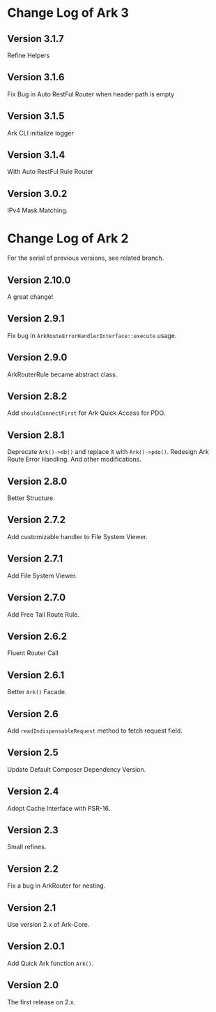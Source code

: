 # Change Log of Ark 3

## Version 3.1.7

Refine Helpers

## Version 3.1.6

Fix Bug in Auto RestFul Router when header path is empty

## Version 3.1.5

Ark CLI initialize logger

## Version 3.1.4

With Auto RestFul Rule Router

## Version 3.0.2

IPv4 Mask Matching.

# Change Log of Ark 2

For the serial of previous versions, see related branch.

## Version 2.10.0

A great change!

## Version 2.9.1

Fix bug in `ArkRouteErrorHandlerInterface::execute` usage.

## Version 2.9.0

ArkRouterRule became abstract class.

## Version 2.8.2

Add `shouldConnectFirst` for Ark Quick Access for PDO.

## Version 2.8.1

Deprecate `Ark()->db()` and replace it with `Ark()->pdo()`.
Redesign Ark Route Error Handling.
And other modifications.

## Version 2.8.0

Better Structure.

## Version 2.7.2

Add customizable handler to File System Viewer.

## Version 2.7.1

Add File System Viewer.

## Version 2.7.0

Add Free Tail Route Rule.

## Version 2.6.2

Fluent Router Call

## Version 2.6.1

Better `Ark()` Facade.

## Version 2.6

Add `readIndispensableRequest` method to fetch request field.

## Version 2.5

Update Default Composer Dependency Version.

## Version 2.4

Adopt Cache Interface with PSR-16.

## Version 2.3

Small refines.

## Version 2.2

Fix a bug in ArkRouter for nesting.

## Version 2.1

Use version 2.x of Ark-Core.

## Version 2.0.1

Add Quick Ark function `Ark()`.

## Version 2.0

The first release on 2.x.